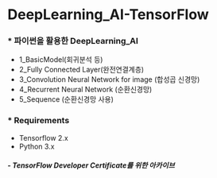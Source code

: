 # DeepLearning_AI-TensorFlow

### * 파이썬을 활용한 DeepLearning_AI
- 1_BasicModel(회귀분석 등)
- 2_Fully Connected Layer(완전연결계층)
- 3_Convolution Neural Network for image (합성곱 신경망)
- 4_Recurrent Neural Network (순환신경망)
- 5_Sequence (순환신경망 사용)

### * Requirements
- Tensorflow 2.x
- Python 3.x

##### - TensorFlow Developer Certificate를 위한 아카이브
